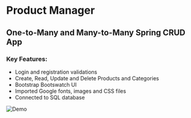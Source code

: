# Product Manager
## One-to-Many and Many-to-Many Spring CRUD App

### Key Features:
- Login and registration validations
- Create, Read, Update and Delete Products and Categories
- Bootstrap Bootswatch UI
- Imported Google fonts, images and CSS files
- Connected to SQL database

<img src="demo_pm.gif" alt="Demo">
